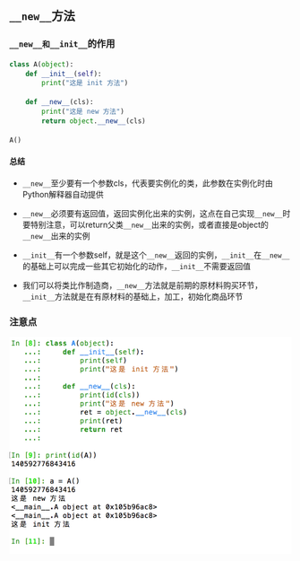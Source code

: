 ## `__new__`方法

### `__new__和__init__`的作用
```python
class A(object):
    def __init__(self):
        print("这是 init 方法")

    def __new__(cls):
        print("这是 new 方法")
        return object.__new__(cls)

A()

```

#### 总结

* `__new__`至少要有一个参数cls，代表要实例化的类，此参数在实例化时由Python解释器自动提供

* `__new__`必须要有返回值，返回实例化出来的实例，这点在自己实现`__new__`时要特别注意，可以return父类`__new__`出来的实例，或者直接是object的`__new__`出来的实例

* `__init__`有一个参数self，就是这个`__new__`返回的实例，`__init__`在`__new__`的基础上可以完成一些其它初始化的动作，`__init__`不需要返回值

* 我们可以将类比作制造商，`__new__`方法就是前期的原材料购买环节，`__init__`方法就是在有原材料的基础上，加工，初始化商品环节

### 注意点

![](../Images/Snip20170305_61.png)